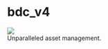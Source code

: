 # bdc_v4
![](https://github.com/jaysunmah/bdc_v4/workflows/bdc_v4/badge.svg)\
Unparalleled asset management.
